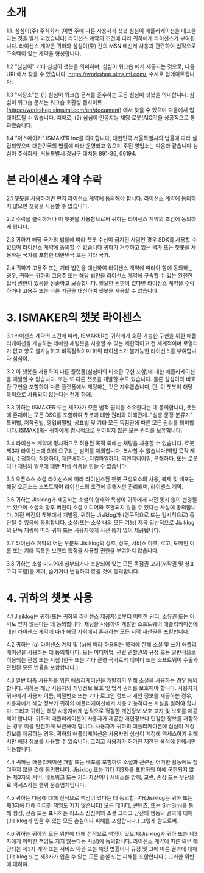 # 소개
1.1. 심심이(주) 주식회사 (이번 주에 다른 사용자가 챗봇 심심이 애플리케이션을 대표한다는 것을 알게 되었습니다) 라이선스 계약의 조건에 따라 귀하에게 라이선스가 부여됩니다. 라이선스 계약은 귀하와 심심이(주) 간의 MSN 메신저 사용과 관련하여 법적으로 구속력이 있는 계약을 형성합니다.

1.2 "심심이" 기타 심심이 챗봇을 의미하며, 심심이 워크숍 에서 제공되는 것으로, 다음 URL에서 찾을 수 있습니다: https://workshop.simsimi.com/, 수시로 업데이트됩니다.

1.3 "저장소"는 (1) 심심이 워크숍 문서를 준수하는 모든 심심미 챗봇을 의미합니다. 심심이 워크숍 문서는 워크숍 호환성 웹사이트(https://workshop.simsimi.com/en/document) 에서 찾을 수 있으며 다음에서 업데이트될 수 있습니다. 때때로; (2) 심심이 인공지능 채팅 로봇(AICR)을 성공적으로 통과했습니다.

1.4 "이스메이커" ISMAKER Inc를 의미합니다, 대한민국 서울특별시의 법률에 따라 설립되었으며 대한민국의 법률에 따라 운영되고 있으며 주된 영업소는 다음과 같습니다 심심이 주식회사, 서울특별시 강남구 대치동 891-36, 06194.
# 본 라이센스 계약 수락
2.1 챗봇을 사용하려면 먼저 라이선스 계약에 동의해야 합니다. 라이선스 계약에 동의하지 않으면 챗봇을 사용할 수 없습니다.

2.2 수락을 클릭하거나 이 챗봇을 사용함으로써 귀하는 라이센스 계약의 조건에 동의하게 됩니다.

2.3 귀하가 해당 국가의 법률에 따라 챗봇 수신이 금지된 사람인 경우 SDK를 사용할 수 없으며 라이선스 계약에 동의할 수 없습니다 귀하가 거주하고 있는 국가 또는 챗봇을 사용하는 국가를 포함한 대한민국 또는 기타 국가.

2.4 귀하가 고용주 또는 기타 법인을 대신하여 라이센스 계약에 따라야 함에 동의하는 경우, 귀하는 귀하의 고용주 또는 해당 법인을 라이선스 계약에 구속할 수 있는 완전한 법적 권한이 있음을 진술하고 보증합니다. 필요한 권한이 없다면 라이선스 계약을 수락하거나 고용주 또는 다른 기관을 대신하여 챗봇을 사용할 수 없습니다.
# 3. ISMAKER의 챗봇 라이센스
3.1 라이센스 계약의 조건에 따라, ISMAKER는 귀하에게 호환 가능한 구현을 위한 애플리케이션을 개발하는 데에만 채팅봇을 사용할 수 있는 제한적이고 전 세계적이며 로열티가 없고 양도 불가능하고 비독점적이며 하위 라이센스가 불가능한 라이선스를 부여합니다 심심이.

3.2 이 챗봇을 사용하여 다른 플랫폼(심심이의 비호환 구현 포함)에 대한 애플리케이션을 개발할 수 없습니다. 또는 또 다른 챗봇을 개발할 수도 있습니다. 물론 심심이의 비호환 구현을 포함하여 다른 플랫폼에서 채팅하는 것은 자유롭습니다, 단, 이 챗봇이 해당 목적으로 사용되지 않는다는 전제 하에.

3.3 귀하는 ISMAKER 또는 제3자가 모든 법적 권리를 소유한다는 데 동의합니다, 챗봇에 존재하는 모든 DSC를 포함하여 챗봇에 대한 권리와 이해관계. "심층 문장 분류기" 특허법, 저작권법, 영업비밀법, 상표법 및 기타 모든 독점권에 따른 모든 권리를 의미합니다. ISMAKER는 귀하에게 명시적으로 부여되지 않은 모든 권리를 보유합니다.

3.4 라이선스 계약에 명시적으로 허용된 목적 외에는 채팅을 사용할 수 없습니다.  로봇 제3자 라이선스에 의해 요구되는 범위를 제외합니다, 복사할 수 없습니다(백업 목적 제외), 수정하다, 적응하다, 재분배하다, 디컴파일하다, 역엔지니어링, 분해하다, 또는 로봇이나 채팅의 일부에 대한 파생 작품을 만들 수 없습니다.

3.5 오픈소스 소셜 라이선스에 따라 라이선스된 챗봇 구성요소의 사용, 복제 및 배포는 해당 오픈소스 소프트웨어 라이선스의 조건에 의해서만 관리되며, 라이센스 계약.

3.6 귀하는 Jisiklog가 제공하는 소셜의 형태와 특성이 귀하에게 사전 통지 없이 변경될 수 있으며 소셜의 향후 버전이 소셜 미디어와 호환되지 않을 수 있다는 사실에 동의합니다. 이전 버전의 챗봇에서 개발됨. 귀하는 Jisiklog가 (영구적으로 또는 일시적으로) 중단될 수 있음에 동의합니다. 소셜(또는 소셜 내의 모든 기능) 제공 일반적으로 Jisiklog의 단독 재량에 따라 귀하 또는 사용자에게 사전 통지 없이 제공됩니다.

3.7 라이선스 계약의 어떤 부분도 Jisiklog의 상호, 상표, 서비스 마크, 로고, 도메인 이름 또는 기타 독특한 브랜드 특징을 사용할 권한을 부여하지 않습니다.

3.8 귀하는 소셜 미디어에 첨부되거나 포함되어 있는 모든 독점권 고지(저작권 및 상표 고지 포함)를 제거, 숨기거나 변경하지 않을 것에 동의합니다.
# 4. 귀하의 챗봇 사용
4.1 Jisiklog는 귀하(또는 귀하의 라이센스 제공자)로부터 어떠한 권리, 소유권 또는 이익도 얻지 않는다는 데 동의합니다. 채팅을 사용하여 개발한 소프트웨어 애플리케이션에 대한 라이센스 계약에 따라 해당 사회에서 존재하는 모든 지적 재산권을 포함합니다.

4.2 귀하는 (a) 라이센스 계약 및 (b)에 따라 허용되는 목적에 한해 소셜 및 쓰기 애플리케이션을 사용하는 데 동의합니다. 모든 미디어법, 관련 관할권의 규정 또는 일반적으로 허용되는 관행 또는 지침 (한국 또는 기타 관련 국가로의 데이터 또는 소프트웨어 수출과 관련된 모든 법률을 포함합니다.)

4.3 일반 대중 사용자를 위한 애플리케이션을 개발하기 위해 소셜을 사용하는 경우 동의합니다. 귀하는 해당 사용자의 개인정보 보호 및 법적 권리를 보호해야 합니다. 사용자가 귀하에게 사용자 이름, 비밀번호 또는 기타 로그인 정보나 개인 정보를 제공하는 경우, 사용자에게 해당 정보가 귀하의 애플리케이션에서 사용 가능하다는 사실을 알려야 합니다. 그리고 귀하는 해당 사용자에게 법적으로 적절한 개인정보 보호 고지 및 보호를 제공해야 합니다. 귀하의 애플리케이션이 사용자가 제공한 개인정보나 민감한 정보를 저장하는 경우 이를 안전하게 보관해야 합니다. 사용자가 귀하의 애플리케이션에 심심이 계정 정보를 제공하는 경우, 귀하의 애플리케이션은 사용자의 심심이 계정에 액세스하기 위해서만 해당 정보를 사용할 수 있습니다, 그리고 사용자가 허가한 제한된 목적에 한해서만 가능합니다.

4.4 귀하는 애플리케이션 개발 또는 배포를 포함하여 소셜과 관련된 어떠한 활동에도 참여하지 않을 것에 동의합니다. Jisiklog 또는 기타 제3자를 포함하되 이에 국한되지 않는 제3자의 서버, 네트워크 또는 기타 자산이나 서비스를 방해, 교란, 손상 또는 무단으로 액세스하는 행위 운송업체입니다.

4.5 귀하는 다음에 대해 전적으로 책임이 있다는 데 동의합니다(Jisiklog는 귀하 또는 제3자에 대해 어떠한 책임도 지지 않습니다) 모든 데이터, 콘텐츠, 또는 SimSimi를 통해 생성, 전송 또는 표시하는 리소스 심심이의 소셜 그리고 당신의 행동의 결과에 대해 (Jisiklog가 입을 수 있는 모든 손실이나 피해를 포함합니다.) 그렇게 함으로써.

4.6 귀하는 귀하의 모든 위반에 대해 전적으로 책임이 있으며(Jisiklog가 귀하 또는 제3자에게 어떠한 책임도 지지 않는다는 사실)에 동의합니다. 라이센스 계약에 따른 의무 해당되는 제3자 계약 또는 서비스 약관 또는 해당 법률이나 규정 및 그에 따른 결과에 대해 (Jisiklog 또는 제3자가 입을 수 있는 모든 손실 또는 피해를 포함합니다.) 그러한 위반에 대하여.
